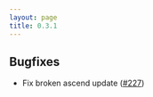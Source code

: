```yaml
---
layout: page
title: 0.3.1
---
```


## Bugfixes

* Fix broken ascend update ([#227](https://github.com/yacgroup/yacguide/pull/227))
